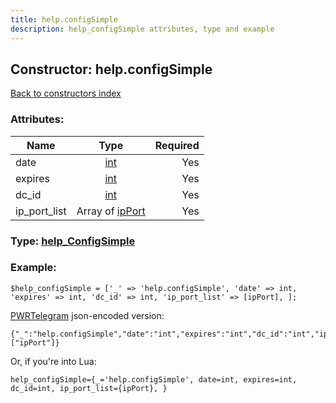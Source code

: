 ```yaml
---
title: help.configSimple
description: help_configSimple attributes, type and example
---
```

## Constructor: help.configSimple  
[Back to constructors index](index.md)



### Attributes:

| Name     |    Type       | Required |
|----------|:-------------:|---------:|
|date|[int](../types/int.md) | Yes|
|expires|[int](../types/int.md) | Yes|
|dc\_id|[int](../types/int.md) | Yes|
|ip\_port\_list|Array of [ipPort](../types/ipPort.md) | Yes|



### Type: [help\_ConfigSimple](../types/help_ConfigSimple.md)


### Example:

```
$help_configSimple = ['_' => 'help.configSimple', 'date' => int, 'expires' => int, 'dc_id' => int, 'ip_port_list' => [ipPort], ];
```  

[PWRTelegram](https://pwrtelegram.xyz) json-encoded version:

```
{"_":"help.configSimple","date":"int","expires":"int","dc_id":"int","ip_port_list":["ipPort"]}
```


Or, if you're into Lua:  


```
help_configSimple={_='help.configSimple', date=int, expires=int, dc_id=int, ip_port_list={ipPort}, }

```


